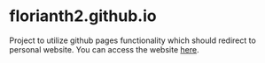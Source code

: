 # florianth2.github.io
Project to utilize github pages functionality which should redirect to personal website. You can access the website [here](https://florianthom.io/).
